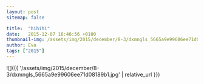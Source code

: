 ```yaml
---
layout: post
sitemap: false

title:  "hihihi"
date:   2015-12-07 16:46:56 +0100
thumbnail-img: /assets/img/2015/december/8-3/dxmngls_5665a9e99606ee71d08189b1.jpg
author: Eva
tags: ["2015"]
---
```




![]({{ '/assets/img/2015/december/8-3/dxmngls_5665a9e99606ee71d08189b1.jpg'  | relative_url }})

